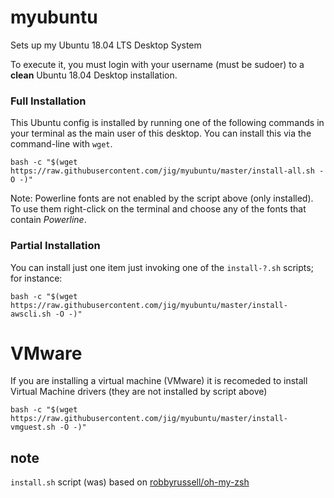 # myubuntu

Sets up my Ubuntu 18.04 LTS Desktop System

To execute it, you must login with your username (must be sudoer) to a **clean** Ubuntu 18.04 Desktop installation.


### Full Installation

This Ubuntu config is installed by running one of the following commands in your terminal as the main user of this desktop. 
You can install this via the command-line with `wget`. 


```shell
bash -c "$(wget https://raw.githubusercontent.com/jig/myubuntu/master/install-all.sh -O -)"
```

Note: Powerline fonts are not enabled by the script above (only installed). To use them right-click on the terminal and choose
any of the fonts that contain *Powerline*.

### Partial Installation

You can install just one item just invoking one of the `install-?.sh` scripts; for instance:

```shell
bash -c "$(wget https://raw.githubusercontent.com/jig/myubuntu/master/install-awscli.sh -O -)"
```

# VMware

If you are installing a virtual machine (VMware) it is recomeded to install Virtual Machine drivers (they are not installed by script above)

```shell
bash -c "$(wget https://raw.githubusercontent.com/jig/myubuntu/master/install-vmguest.sh -O -)"
```

## note

`install.sh` script (was) based on [robbyrussell/oh-my-zsh](https://github.com/robbyrussell/oh-my-zsh)
